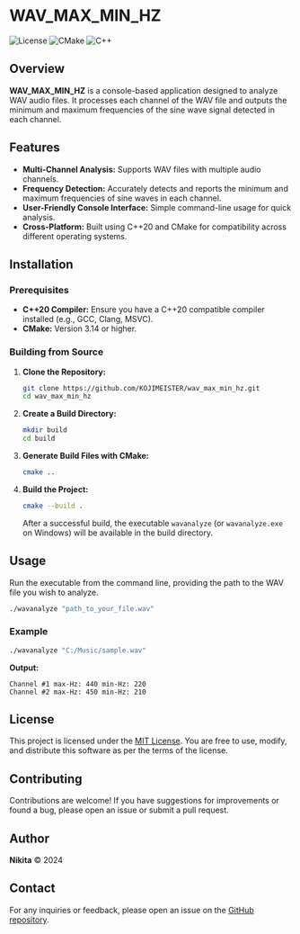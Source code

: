 # WAV_MAX_MIN_HZ

![License](https://img.shields.io/github/license/KOJIMEISTER/wav_max_min_hz)
![CMake](https://img.shields.io/badge/CMake-3.14%2B-blue.svg)
![C++](https://img.shields.io/badge/C++-20-blue.svg)

## Overview

**WAV_MAX_MIN_HZ** is a console-based application designed to analyze WAV audio files. It processes each channel of the WAV file and outputs the minimum and maximum frequencies of the sine wave signal detected in each channel.

## Features

- **Multi-Channel Analysis:** Supports WAV files with multiple audio channels.
- **Frequency Detection:** Accurately detects and reports the minimum and maximum frequencies of sine waves in each channel.
- **User-Friendly Console Interface:** Simple command-line usage for quick analysis.
- **Cross-Platform:** Built using C++20 and CMake for compatibility across different operating systems.

## Installation

### Prerequisites

- **C++20 Compiler:** Ensure you have a C++20 compatible compiler installed (e.g., GCC, Clang, MSVC).
- **CMake:** Version 3.14 or higher.

### Building from Source

1. **Clone the Repository:**
   ```bash
   git clone https://github.com/KOJIMEISTER/wav_max_min_hz.git
   cd wav_max_min_hz
   ```

2. **Create a Build Directory:**
   ```bash
   mkdir build
   cd build
   ```

3. **Generate Build Files with CMake:**
   ```bash
   cmake ..
   ```

4. **Build the Project:**
   ```bash
   cmake --build .
   ```

   After a successful build, the executable `wavanalyze` (or `wavanalyze.exe` on Windows) will be available in the build directory.

## Usage

Run the executable from the command line, providing the path to the WAV file you wish to analyze.

```bash
./wavanalyze "path_to_your_file.wav"
```

### Example

```bash
./wavanalyze "C:/Music/sample.wav"
```

**Output:**
```
Channel #1 max-Hz: 440 min-Hz: 220
Channel #2 max-Hz: 450 min-Hz: 210
```

## License

This project is licensed under the [MIT License](LICENSE). You are free to use, modify, and distribute this software as per the terms of the license.

## Contributing

Contributions are welcome! If you have suggestions for improvements or found a bug, please open an issue or submit a pull request.

## Author

**Nikita** © 2024

## Contact

For any inquiries or feedback, please open an issue on the [GitHub repository](https://github.com/KOJIMEISTER/wav_max_min_hz).
